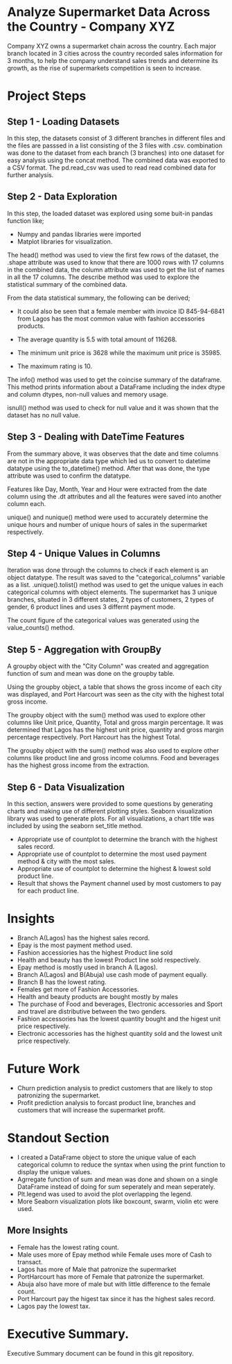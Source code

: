 
# Analyze Supermarket Data Across the Country - Company XYZ

Company XYZ owns a supermarket chain across the country. Each major branch located in 3 cities across the country recorded sales information for 3 months, to help the company understand sales trends and determine its growth, as the rise of supermarkets competition is seen to increase.

# Project Steps

## Step 1 - Loading Datasets

In this step, the datasets consist of 3 different branches in different files and the files are passsed in a list consisting of the 3 files with .csv. combination was done to the dataset from each branch (3 branches) into one dataset for easy analysis using the concat method.  The combined data was exported to a CSV format. The pd.read_csv was used to read read combined data for further analysis. 

## Step 2 - Data Exploration

In this step, the loaded dataset was explored using some buit-in pandas function like;
* Numpy and pandas libraries were imported
* Matplot libraries for visualization. 

The head() method was used to view the first few rows of the dataset, the .shape attribute was used to know that there are 1000 rows with 17 columns in the combined data, the column attribute was used to get the list of names in all the 17 columns. The describe method was used to explore the statistical summary of the combined data. 

From the data statistical summary, the following can be derived;

* It could also be seen that a female member with invoice ID 845-94-6841 from Lagos has the most common value with fashion accessories products.

* The average quantity is 5.5 with total amount of 116268.

* The minimum unit price is 3628 while the maximum unit price is 35985.

* The maximum rating is 10.

The info() method was used to get the coincise summary of the dataframe. This method prints information about a DataFrame including the index dtype and column dtypes, non-null values and memory usage. 

isnull() method was used to check for null value and it was shown that the dataset has no null value.


## Step 3 - Dealing with DateTime Features

From the summary above, it was observes that the date and time columns are not in the appropriate data type which led us to convert to datetime datatype using the to_datetime() method. After that was done, the type attribute was used to confirm the datatype.

Features like Day, Month, Year and Hour were extracted from the date column using the .dt attributes and all the features were saved into another column each.

unique() and nunique() method were used to accurately determine the unique hours and number of unique hours of sales in the supermarket respectively.


## Step 4 - Unique Values in Columns

Iteration was done through the columns to check if each element is an object datatype. The result was saved to the "categorical_columns" variable as a list.
.unique().tolist() method was used to get the unique values in each categorical columns with object elements. The supermarket has 3 unique branches, situated in 3 different states, 2 types of customers, 2 types of gender, 6 product lines and uses 3 differnt payment mode.

The count figure of the categorical values was generated using the value_counts() method. 


## Step 5 - Aggregation with GroupBy

A groupby object with the "City Column" was created and aggregation function of sum and mean was done on the groupby table.
  
Using the groupby object, a table that shows the gross income of each city was displayed, and Port Harcourt was seen as the city with the highest total gross income.
  
The groupby object with the sum() method was used to explore other columns like Unit price, Quantity, Total and gross margin percentage. It was determined that Lagos has the  highest unit price, quantity and gross margin percentage respectively. Port Harcourt has the highest Total.
   
The groupby object with the sum() method was also used to explore other columns like product line and gross income columns. Food and beverages has the highest gross income from the extraction.
  

## Step 6 - Data Visualization

In this section, answers were provided to some questions by generating charts and making use of different plotting styles. Seaborn visualization library was used to generate plots. For all visualizations, a chart title was included by using the seaborn set_title method.

 * Appropriate use of countplot to determine the branch with the highest sales record.
 * Appropriate use of countplot to determine the most used payment method & city with the most sales.
 * Appropriate use of countplot to determine the highest & lowest sold product line.
 * Result that shows the Payment channel used by most customers to pay for each product line. 


# Insights
* Branch A(Lagos) has the highest sales record.
* Epay is the most payment method used.
* Fashion accessiories has the highest Product line sold 
* Health and beauty has the lowest Product line sold respectively.
* Epay method is mostly used in branch A (Lagos).
* Branch A(Lagos) and B(Abuja) use cash mode of payment equally.
* Branch B has the lowest rating.
* Females get more of Fashion Accessories.
* Health and beauty products are bought mostly by males
* The purchase of Food and beverages, Electronic accessories and Sport and travel are distributive between the two genders.
* Fashion accessories has the lowest quantity bought and the higest unit price respectively.
* Electronic accessories has the highest quantity sold and the lowest unit price respectively.



# Future Work

* Churn prediction analysis to predict customers that are likely to stop patronizing the supermarket.
* Profit prediction analysis to forcast product line, branches and customers that will increase the supermarket profit.


# Standout Section

* I created a DataFrame object to store the unique value of each categorical column to reduce the syntax when using the print function to display the unique values.
* Agrregate function of sum and mean was done and shown on a single DataFrame instead of doing for sum seperately and mean seperately.
* Plt.legend was used to avoid the plot overlapping the legend.
* More Seaborn visualization plots like boxcount, swarm, violin etc were used.

## More Insights
* Female has the lowest rating count.
* Male uses more of Epay method while Female uses more of Cash to transact.
* Lagos has more of Male that patronize the supermarket
* PortHarcourt has more of Female that patronize the supermarket.
* Abuja also have more of male but with little difference to the female count.
* Port Harcourt pay the higest tax since it has the highest sales record.
* Lagos pay the lowest tax.


# Executive Summary.

Executive Summary document can be found in this git repository.

